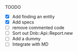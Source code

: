TOODO
- [X] Add finding an entity
- [X] Add specs
- [ ] remove commented code
- [ ] Sort out Dnb::Api::Report.new
- [ ] Add a dummy
- [ ] Integrate with MD